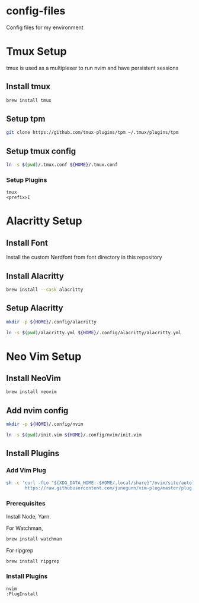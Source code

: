 # config-files
Config files for my environment

# Tmux Setup

tmux is used as a multiplexer to run nvim and have persistent sessions

## Install tmux

```bash
brew install tmux
```

## Setup tpm

```bash
git clone https://github.com/tmux-plugins/tpm ~/.tmux/plugins/tpm
```

## Setup tmux config

```bash
ln -s $(pwd)/.tmux.conf ${HOME}/.tmux.conf
```

### Setup Plugins

```
tmux
<prefix>I
```

# Alacritty Setup

## Install Font

Install the custom Nerdfont from font directory in this repository

## Install Alacritty

```bash
brew install --cask alacritty
```

## Setup Alacritty

```bash
mkdir -p ${HOME}/.config/alacritty
```
```bash
ln -s $(pwd)/alacritty.yml ${HOME}/.config/alacritty/alacritty.yml
```

# Neo Vim Setup

## Install NeoVim

```bash
brew install neovim
```

## Add nvim config

```bash
mkdir -p ${HOME}/.config/nvim
```
```bash
ln -s $(pwd)/init.vim ${HOME}/.config/nvim/init.vim
```

## Install Plugins

### Add Vim Plug

```bash
sh -c 'curl -fLo "${XDG_DATA_HOME:-$HOME/.local/share}"/nvim/site/autoload/plug.vim --create-dirs \
       https://raw.githubusercontent.com/junegunn/vim-plug/master/plug.vim'
```

### Prerequisites

Install Node, Yarn.

For Watchman,

```bash
brew install watchman
```

For ripgrep

```bash
brew install ripgrep
```

### Install Plugins

```
nvim
:PlugInstall
```


